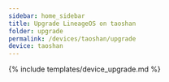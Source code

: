 ```yaml
---
sidebar: home_sidebar
title: Upgrade LineageOS on taoshan
folder: upgrade
permalink: /devices/taoshan/upgrade
device: taoshan
---
```

{% include templates/device_upgrade.md %}
